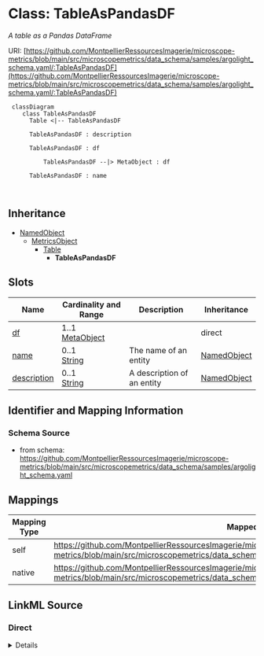 # Class: TableAsPandasDF


_A table as a Pandas DataFrame_





URI: [https://github.com/MontpellierRessourcesImagerie/microscope-metrics/blob/main/src/microscopemetrics/data_schema/samples/argolight_schema.yaml/:TableAsPandasDF](https://github.com/MontpellierRessourcesImagerie/microscope-metrics/blob/main/src/microscopemetrics/data_schema/samples/argolight_schema.yaml/:TableAsPandasDF)




```mermaid
 classDiagram
    class TableAsPandasDF
      Table <|-- TableAsPandasDF
      
      TableAsPandasDF : description
        
      TableAsPandasDF : df
        
          TableAsPandasDF --|> MetaObject : df
        
      TableAsPandasDF : name
        
      
```





## Inheritance
* [NamedObject](NamedObject.md)
    * [MetricsObject](MetricsObject.md)
        * [Table](Table.md)
            * **TableAsPandasDF**



## Slots

| Name | Cardinality and Range | Description | Inheritance |
| ---  | --- | --- | --- |
| [df](df.md) | 1..1 <br/> [MetaObject](MetaObject.md) |  | direct |
| [name](name.md) | 0..1 <br/> [String](String.md) | The name of an entity | [NamedObject](NamedObject.md) |
| [description](description.md) | 0..1 <br/> [String](String.md) | A description of an entity | [NamedObject](NamedObject.md) |









## Identifier and Mapping Information







### Schema Source


* from schema: https://github.com/MontpellierRessourcesImagerie/microscope-metrics/blob/main/src/microscopemetrics/data_schema/samples/argolight_schema.yaml





## Mappings

| Mapping Type | Mapped Value |
| ---  | ---  |
| self | https://github.com/MontpellierRessourcesImagerie/microscope-metrics/blob/main/src/microscopemetrics/data_schema/samples/argolight_schema.yaml/:TableAsPandasDF |
| native | https://github.com/MontpellierRessourcesImagerie/microscope-metrics/blob/main/src/microscopemetrics/data_schema/samples/argolight_schema.yaml/:TableAsPandasDF |





## LinkML Source

<!-- TODO: investigate https://stackoverflow.com/questions/37606292/how-to-create-tabbed-code-blocks-in-mkdocs-or-sphinx -->

### Direct

<details>
```yaml
name: TableAsPandasDF
description: A table as a Pandas DataFrame
from_schema: https://github.com/MontpellierRessourcesImagerie/microscope-metrics/blob/main/src/microscopemetrics/data_schema/samples/argolight_schema.yaml
is_a: Table
attributes:
  df:
    name: df
    from_schema: https://github.com/MontpellierRessourcesImagerie/microscope-metrics/blob/main/src/microscopemetrics/data_schema/core_schema.yaml
    rank: 1000
    multivalued: false
    range: MetaObject
    required: true

```
</details>

### Induced

<details>
```yaml
name: TableAsPandasDF
description: A table as a Pandas DataFrame
from_schema: https://github.com/MontpellierRessourcesImagerie/microscope-metrics/blob/main/src/microscopemetrics/data_schema/samples/argolight_schema.yaml
is_a: Table
attributes:
  df:
    name: df
    from_schema: https://github.com/MontpellierRessourcesImagerie/microscope-metrics/blob/main/src/microscopemetrics/data_schema/core_schema.yaml
    rank: 1000
    multivalued: false
    alias: df
    owner: TableAsPandasDF
    domain_of:
    - TableAsPandasDF
    range: MetaObject
    required: true
  name:
    name: name
    description: The name of an entity
    from_schema: https://github.com/MontpellierRessourcesImagerie/microscope-metrics/blob/main/src/microscopemetrics/data_schema/samples/argolight_schema.yaml
    rank: 1000
    multivalued: false
    alias: name
    owner: TableAsPandasDF
    domain_of:
    - NamedObject
    - Experimenter
    - Column
    range: string
    required: false
  description:
    name: description
    description: A description of an entity
    from_schema: https://github.com/MontpellierRessourcesImagerie/microscope-metrics/blob/main/src/microscopemetrics/data_schema/samples/argolight_schema.yaml
    rank: 1000
    multivalued: false
    alias: description
    owner: TableAsPandasDF
    domain_of:
    - NamedObject
    - ROI
    - Tag
    range: string

```
</details>